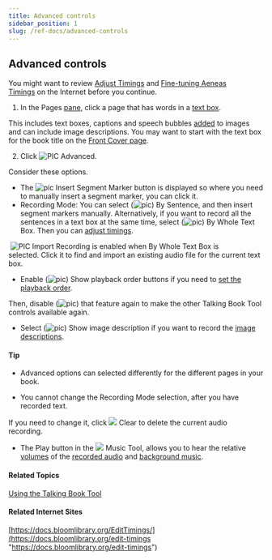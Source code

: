 ```yaml
---
title: Advanced controls
sidebar_position: 1
slug: /ref-docs/advanced-controls
---
```


## Advanced controls

You might want to review [Adjust Timings](Adjust_Timings.md) and [Fine-tuning Aeneas Timings](https://docs.bloomlibrary.org/edit-timings "https://docs.bloomlibrary.org/edit-timings") on the Internet before you continue. 

1.  In the Pages [pane](../../../User_Interface/Tabs/Tabs_overview.md), click a page that has words in a [text box](../../../Concepts/Text_Box.md).
    

This includes text boxes, captions and speech bubbles [added](../Overlay_Tool/Using_the_Overlay_Tool.md) to images and can include image descriptions. You may want to start with the text box for the book title on the [Front Cover page](../../../Concepts/Front_Cover_page.md).

2.  Click ![PIC](/ref-docs-assets/images/Tasks/Edit_tasks/Record_Audio/Advanced_closed.png) Advanced.
    

Consider these options.

-   The ![pic](/ref-docs-assets/images/Tasks/Edit_tasks/Record_Audio/InsertSegmentMarker.png) Insert Segment Marker button is displayed so where you need to manually insert a segment marker, you can click it.
-   Recording Mode: You can select (![pic](/ref-docs-assets/images/Tasks/Edit_tasks/Record_Audio/SelectedAdvancedOption.png)) By Sentence, and then insert segment markers manually. Alternatively, if you want to record all the sentences in a text box at the same time, select (![pic](/ref-docs-assets/images/Tasks/Edit_tasks/Record_Audio/SelectedAdvancedOption.png)) By Whole Text Box. Then you can [adjust timings](Adjust_Timings.md).
    

 ![PIC](/ref-docs-assets/images/Tasks/Edit_tasks/Record_Audio/ImportRecordingButton.png) Import Recording is enabled when By Whole Text Box is selected. Click it to find and import an existing audio file for the current text box.

-   Enable (![pic](/ref-docs-assets/images/Tasks/Edit_tasks/Record_Audio/OrangeSliderControl.png)) Show playback order buttons if you need to [set the playback order](Set_playback_order.md). 

Then, disable (![pic](/ref-docs-assets/images/Tasks/Edit_tasks/Record_Audio/DisabledSliderControl.png)) that feature again to make the other Talking Book Tool controls available again.

-   Select (![pic](/ref-docs-assets/images/Tasks/Edit_tasks/Record_Audio/OrangeSliderControl.png)) Show image description if you want to record the [image descriptions](../Image_Description_Tool/Image_Description_Tool_overview.md).

#### Tip

-   Advanced options can selected differently for the different pages in your book.
    
-   You cannot change the Recording Mode selection, after you have recorded text.
    

If you need to change it, click ![](/ref-docs-assets/images/Tasks/Edit_tasks/Record_Audio/ClearButton.png) Clear to delete the current audio recording. 

-   The Play button in the ![](/ref-docs-assets/images/Tasks/Edit_tasks/Music_Tool/MusicToolIcon.png) Music Tool, allows you to hear the relative [volumes](../Music_Tool/Using_the_Music_Tool.md) of the [recorded audio](Talking_Book_Tool_overview.md) and [background music](../Music_Tool/Music_Tool_overview.md).
    

#### Related Topics

[Using the Talking Book Tool](Using_the_Talking_Book_Tool.md)

#### Related Internet Sites

[https://docs.bloomlibrary.org/EditTimings/](https://docs.bloomlibrary.org/edit-timings "https://docs.bloomlibrary.org/edit-timings")